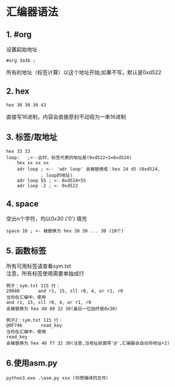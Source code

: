 # 汇编器语法

## 1. #org  
设置起始地址
```
#org 3a3b ; 
```
所有的地址（标签计算）以这个地址开始;如果不写，默认是0xd522  

## 2. hex  
```
hex 30 30 30 43
```
直接写16进制，内容会直接原封不动视为一串16进制  

## 3. 标签/取地址  

```
hex 33 33 
loop:   ;<--此时，标签代表的地址是(0xd522+2=0xd524)
    hex xx xx xx
    adr loop ; <-- 'adr loop' 会被替换成：hex 24 d5 (0xd524,
             ; loop的地址)
    adr loop 55 ; <- 0xd524+55
    adr loop -2 ; <- 0xd522
```

## 4. space
空出n个字符，均以0x30 ('0') 填充
```
space 10 ; <- 被替换为 hex 30 30 ... 30 (10个)
```

## 5. 函数标签  
所有可用标签请查看sym.txt  
注意，所有标签使用需要单独成行
```
例子：sym.txt 115 行：
20840       and r1, 15, sll r0, 4, or r1, r0
当你在汇编中，使用
and r1, 15, sll r0, 4, or r1, r0
会被替换为 hex 40 08 32 30(最后一位始终是0x30)
```

```
例子2：sym.txt 115 行：
@0F746       read_key
当你在汇编中，使用
read_key
会被替换为 hex 46 f7 32 30(注意,当地址前面带'@',汇编器会自动将地址+2)
```

## 6.使用asm.py
```
python3.exe .\asm.py xxx (你想编译的文件）
```
